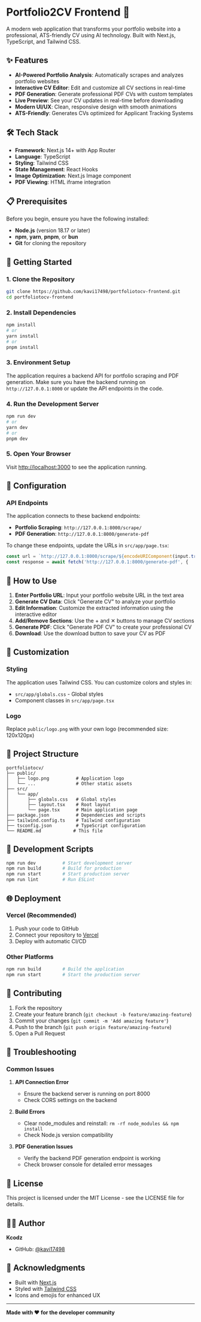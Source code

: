 # Portfolio2CV Frontend 🚀

A modern web application that transforms your portfolio website into a professional, ATS-friendly CV using AI technology. Built with Next.js, TypeScript, and Tailwind CSS.

## ✨ Features

- **AI-Powered Portfolio Analysis**: Automatically scrapes and analyzes portfolio websites
- **Interactive CV Editor**: Edit and customize all CV sections in real-time
- **PDF Generation**: Generate professional PDF CVs with custom templates
- **Live Preview**: See your CV updates in real-time before downloading
- **Modern UI/UX**: Clean, responsive design with smooth animations
- **ATS-Friendly**: Generates CVs optimized for Applicant Tracking Systems

## 🛠️ Tech Stack

- **Framework**: Next.js 14+ with App Router
- **Language**: TypeScript
- **Styling**: Tailwind CSS
- **State Management**: React Hooks
- **Image Optimization**: Next.js Image component
- **PDF Viewing**: HTML iframe integration

## 📋 Prerequisites

Before you begin, ensure you have the following installed:
- **Node.js** (version 18.17 or later)
- **npm**, **yarn**, **pnpm**, or **bun**
- **Git** for cloning the repository

## 🚀 Getting Started

### 1. Clone the Repository

```bash
git clone https://github.com/kavi17498/portfoliotocv-frontend.git
cd portfoliotocv-frontend
```

### 2. Install Dependencies

```bash
npm install
# or
yarn install
# or
pnpm install
```

### 3. Environment Setup

The application requires a backend API for portfolio scraping and PDF generation. Make sure you have the backend running on `http://127.0.0.1:8000` or update the API endpoints in the code.

### 4. Run the Development Server

```bash
npm run dev
# or
yarn dev
# or
pnpm dev
```

### 5. Open Your Browser

Visit [http://localhost:3000](http://localhost:3000) to see the application running.

## 🔧 Configuration

### API Endpoints

The application connects to these backend endpoints:
- **Portfolio Scraping**: `http://127.0.0.1:8000/scrape/`
- **PDF Generation**: `http://127.0.0.1:8000/generate-pdf`

To change these endpoints, update the URLs in `src/app/page.tsx`:

```typescript
const url = `http://127.0.0.1:8000/scrape/${encodeURIComponent(input.trim())}?format=json`;
const response = await fetch('http://127.0.0.1:8000/generate-pdf', {
```

## 📱 How to Use

1. **Enter Portfolio URL**: Input your portfolio website URL in the text area
2. **Generate CV Data**: Click "Generate CV" to analyze your portfolio
3. **Edit Information**: Customize the extracted information using the interactive editor
4. **Add/Remove Sections**: Use the + and ✕ buttons to manage CV sections
5. **Generate PDF**: Click "Generate PDF CV" to create your professional CV
6. **Download**: Use the download button to save your CV as PDF

## 🎨 Customization

### Styling
The application uses Tailwind CSS. You can customize colors and styles in:
- `src/app/globals.css` - Global styles
- Component classes in `src/app/page.tsx`

### Logo
Replace `public/logo.png` with your own logo (recommended size: 120x120px)

## 📁 Project Structure

```
portfoliotocv/
├── public/
│   ├── logo.png          # Application logo
│   └── ...               # Other static assets
├── src/
│   └── app/
│       ├── globals.css   # Global styles
│       ├── layout.tsx    # Root layout
│       └── page.tsx      # Main application page
├── package.json          # Dependencies and scripts
├── tailwind.config.ts    # Tailwind configuration
├── tsconfig.json         # TypeScript configuration
└── README.md            # This file
```

## 🔧 Development Scripts

```bash
npm run dev          # Start development server
npm run build        # Build for production
npm run start        # Start production server
npm run lint         # Run ESLint
```

## 🌐 Deployment

### Vercel (Recommended)
1. Push your code to GitHub
2. Connect your repository to [Vercel](https://vercel.com)
3. Deploy with automatic CI/CD

### Other Platforms
```bash
npm run build        # Build the application
npm run start        # Start the production server
```

## 🤝 Contributing

1. Fork the repository
2. Create your feature branch (`git checkout -b feature/amazing-feature`)
3. Commit your changes (`git commit -m 'Add amazing feature'`)
4. Push to the branch (`git push origin feature/amazing-feature`)
5. Open a Pull Request

## 🐛 Troubleshooting

### Common Issues

1. **API Connection Error**
   - Ensure the backend server is running on port 8000
   - Check CORS settings on the backend

2. **Build Errors**
   - Clear node_modules and reinstall: `rm -rf node_modules && npm install`
   - Check Node.js version compatibility

3. **PDF Generation Issues**
   - Verify the backend PDF generation endpoint is working
   - Check browser console for detailed error messages

## 📄 License

This project is licensed under the MIT License - see the LICENSE file for details.

## 👨‍💻 Author

**Kcodz**
- GitHub: [@kavi17498](https://github.com/kavi17498)

## 🙏 Acknowledgments

- Built with [Next.js](https://nextjs.org/)
- Styled with [Tailwind CSS](https://tailwindcss.com/)
- Icons and emojis for enhanced UX

---

**Made with ❤️ for the developer community**
